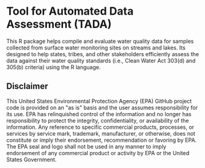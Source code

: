 # Tool for Automated Data Assessment (TADA) 
This R package helps compile and evaluate water quality data for samples collected from surface water monitoring sites on streams and lakes. Its designed to help states, tribes, and other stakeholders efficiently assess the data against their water quality standards (i.e., Clean Water Act 303(d) and 305(b) criteria) using the R language.

## Disclaimer
This United States Environmental Protection Agency (EPA) GitHub project code is provided on an "as is" basis and the user assumes responsibility for its use.  EPA has relinquished control of the information and no longer has responsibility to protect the integrity, confidentiality, or availability of the information.  Any reference to specific commercial products, processes, or services by service mark, trademark, manufacturer, or otherwise, does not constitute or imply their endorsement, recommendation or favoring by EPA.  The EPA seal and logo shall not be used in any manner to imply endorsement of any commercial product or activity by EPA or the United States Government.
